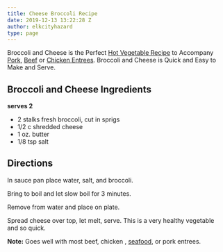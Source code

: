 ```yaml
---
title: Cheese Broccoli Recipe
date: 2019-12-13 13:22:28 Z
author: elkcityhazard
type: page
---
```


Broccoli and Cheese is the Perfect <a href="/wordpress/hot-vegetables/" rel="noopener noreferrer" target="_blank">Hot Vegetable Recipe</a> to Accompany <a href="/wordpress/easy-pork-recipes/" rel="noopener noreferrer" target="_blank">Pork</a>, <a href="/wordpress/beef-dishes/" rel="noopener noreferrer" target="_blank">Beef</a> or <a href="/wordpress/quick-and-easy-chicken-recipes/" rel="noopener noreferrer" target="_blank">Chicken Entrees</a>. Broccoli and Cheese is Quick and Easy to Make and Serve.

## Broccoli and Cheese Ingredients

**serves 2**

  * 2 stalks fresh broccoli, cut in sprigs
  * 1/2 c shredded cheese
  * 1 oz. butter
  * 1/8 tsp salt

## Directions

In sauce pan place water, salt, and broccoli.

Bring to boil and let slow boil for 3 minutes.

Remove from water and place on plate.

Spread cheese over top, let melt, serve. This is a very healthy vegetable and so quick.

**Note:** Goes well with most beef, chicken , <a href="/wordpress/seafood-dishes/" rel="noopener noreferrer" target="_blank">seafood</a>, or pork entrees.